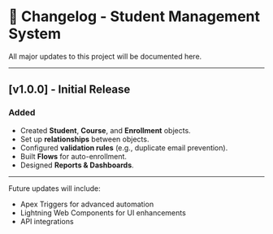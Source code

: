 # 📜 Changelog - Student Management System

All major updates to this project will be documented here.

---

## [v1.0.0] - Initial Release
### Added
- Created **Student**, **Course**, and **Enrollment** objects.
- Set up **relationships** between objects.
- Configured **validation rules** (e.g., duplicate email prevention).
- Built **Flows** for auto-enrollment.
- Designed **Reports & Dashboards**.

---

Future updates will include:
- Apex Triggers for advanced automation
- Lightning Web Components for UI enhancements
- API integrations
